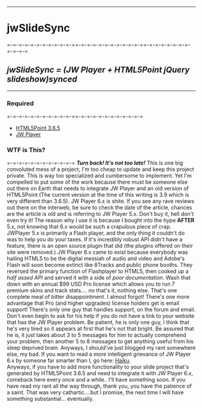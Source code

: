 
***
# jwSlideSync
=-=-=-=-=-=-=-=-=-=-=-==-=-=-=-=-=-=-=-=-=-=-==-=-=-=-=-=-=-=-=-=-=-=
## _jwSlideSync = (JW Player + HTML5Point jQuery slideshow)synced_
***
### Required
=-=-=-=-=-=-=-=-=-=-=-==-=-=-=-=-=-=-=-=-=-=-=
* [HTML5Point 3.6.5](http://www.digitalofficepro.com/download/HTML5Point_3.6.5_Trial.exe)
* [JW Player](http://www.jwplayer.com/download/)

### WTF is This?
=-=-=-=-=-=-=-=-=-=-=-=
_**Turn back!  It's not too late!**_
This is one big convoluted mess of a project, I'm too cheap to update and keep this project private.  This is way too specialized and cumbersome to implement.  Yet I'm compelled to put some of the work because there must be someone else out there on Earth that needs to integrate JW Player and an old version of HTML5Point (The current version at the time of this writing is 3.9 which is very different than 3.6.5).
JW Player 6.x is shite.  If you see any rave reviews out there on the interweb, be sure to check the date of the article, chances are the article is old and is referring to JW Player 5.x.  Don't buy it, hell don't even try it!  The reason why I use it is because I bought into the hype **AFTER** 5.x, not knowing that 6.x would be such a crapulous piece of crap.  JWPlayer 5.x is primarily a Flash player, and  the only thing it couldn't do was to help you do your taxes.  If it's incredibly robust API didn't have a feature, there is an open source plugin that did (the plugins offered on their site were removed.)  JW Player 6.x came to exist because everybody was hailing HTML5 to be the digital messiah of audio and video and Adobe's Flash will soon become extinct like 8Tracks and public phone booths.  They reversed the primary function of Flashplayer to HTML5, then cooked up a _half assed API_ and served it with a side of _poor documentation_.  Wash that down with an annual $99 USD Pro license which allows you to run 7 premium skins and track stats.... no that's it, nothing else. That's one complete meal of bitter disappointment.  I almost forgot!  There's one more advantage that Pro (and higher upgrades) license holders get is email support!  There's only one guy that handles support, on the forum and email.  Don't even begin to ask for his help if you do not have a link to your website that has the JW Player problem.  Be patient, he is only one guy, I think that he's very tired so it appears at first that he's not that bright.  Be assured that he is, it just takes about 3 to 5 messages for him to actually comprehend your problem, then another 5 to 8 messages to get anything useful from his sleep deprived brain.  Anyways, I should've just blogged my rant somewhere else, my bad.  If you want to read a more intelligent grievance of JW Player 6.x by someone far smarter than I, go here: [Haiku](http://powered-by-haiku.co.uk/?p=655).  
Anyways, if you have to add more functionality to your slide project that's generated by HTML5Point 3.6.5 and need to integrate it with JW Player 6.x, comeback here every once and a while.. I'll have something soon.  If you have read my rant all the way through, thank you, you have the patience of a saint.  That was very cathartic....but I promise, the next time I will have something substantial... eventually.  
